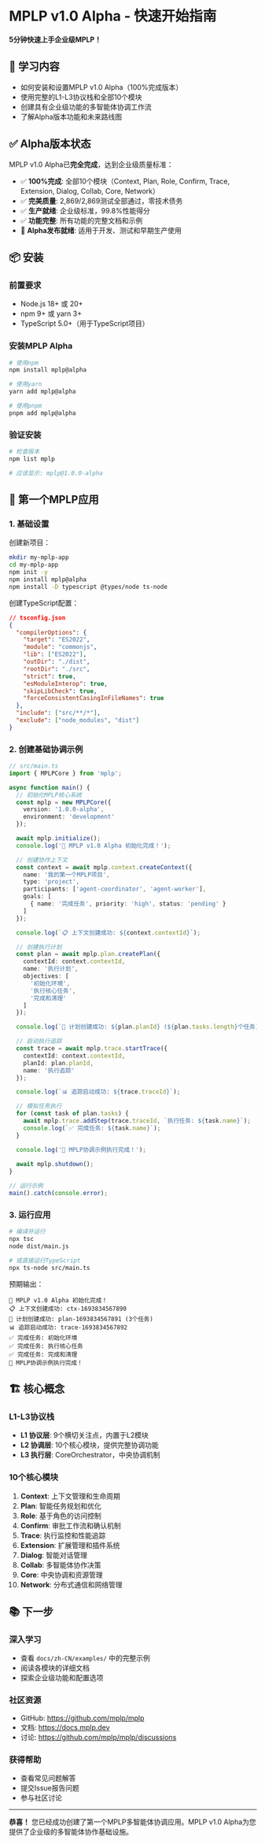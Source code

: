 # MPLP v1.0 Alpha - 快速开始指南

**5分钟快速上手企业级MPLP！**

## 🎯 **学习内容**

- 如何安装和设置MPLP v1.0 Alpha（100%完成版本）
- 使用完整的L1-L3协议栈和全部10个模块
- 创建具有企业级功能的多智能体协调工作流
- 了解Alpha版本功能和未来路线图

## ✅ **Alpha版本状态**

MPLP v1.0 Alpha已**完全完成**，达到企业级质量标准：
- ✅ **100%完成**: 全部10个模块（Context, Plan, Role, Confirm, Trace, Extension, Dialog, Collab, Core, Network）
- ✅ **完美质量**: 2,869/2,869测试全部通过，零技术债务
- ✅ **生产就绪**: 企业级标准，99.8%性能得分
- ✅ **功能完整**: 所有功能的完整文档和示例
- 🚀 **Alpha发布就绪**: 适用于开发、测试和早期生产使用

## 📦 **安装**

### **前置要求**
- Node.js 18+ 或 20+
- npm 9+ 或 yarn 3+
- TypeScript 5.0+（用于TypeScript项目）

### **安装MPLP Alpha**

```bash
# 使用npm
npm install mplp@alpha

# 使用yarn
yarn add mplp@alpha

# 使用pnpm
pnpm add mplp@alpha
```

### **验证安装**

```bash
# 检查版本
npm list mplp

# 应该显示: mplp@1.0.0-alpha
```

## 🚀 **第一个MPLP应用**

### **1. 基础设置**

创建新项目：
```bash
mkdir my-mplp-app
cd my-mplp-app
npm init -y
npm install mplp@alpha
npm install -D typescript @types/node ts-node
```

创建TypeScript配置：
```json
// tsconfig.json
{
  "compilerOptions": {
    "target": "ES2022",
    "module": "commonjs",
    "lib": ["ES2022"],
    "outDir": "./dist",
    "rootDir": "./src",
    "strict": true,
    "esModuleInterop": true,
    "skipLibCheck": true,
    "forceConsistentCasingInFileNames": true
  },
  "include": ["src/**/*"],
  "exclude": ["node_modules", "dist"]
}
```

### **2. 创建基础协调示例**

```typescript
// src/main.ts
import { MPLPCore } from 'mplp';

async function main() {
  // 初始化MPLP核心系统
  const mplp = new MPLPCore({
    version: '1.0.0-alpha',
    environment: 'development'
  });

  await mplp.initialize();
  console.log('🚀 MPLP v1.0 Alpha 初始化完成！');

  // 创建协作上下文
  const context = await mplp.context.createContext({
    name: '我的第一个MPLP项目',
    type: 'project',
    participants: ['agent-coordinator', 'agent-worker'],
    goals: [
      { name: '完成任务', priority: 'high', status: 'pending' }
    ]
  });

  console.log(`📋 上下文创建成功: ${context.contextId}`);

  // 创建执行计划
  const plan = await mplp.plan.createPlan({
    contextId: context.contextId,
    name: '执行计划',
    objectives: [
      '初始化环境',
      '执行核心任务',
      '完成和清理'
    ]
  });

  console.log(`📝 计划创建成功: ${plan.planId} (${plan.tasks.length}个任务)`);

  // 启动执行追踪
  const trace = await mplp.trace.startTrace({
    contextId: context.contextId,
    planId: plan.planId,
    name: '执行追踪'
  });

  console.log(`📊 追踪启动成功: ${trace.traceId}`);

  // 模拟任务执行
  for (const task of plan.tasks) {
    await mplp.trace.addStep(trace.traceId, `执行任务: ${task.name}`);
    console.log(`✅ 完成任务: ${task.name}`);
  }

  console.log('🎉 MPLP协调示例执行完成！');
  
  await mplp.shutdown();
}

// 运行示例
main().catch(console.error);
```

### **3. 运行应用**

```bash
# 编译并运行
npx tsc
node dist/main.js

# 或直接运行TypeScript
npx ts-node src/main.ts
```

预期输出：
```
🚀 MPLP v1.0 Alpha 初始化完成！
📋 上下文创建成功: ctx-1693834567890
📝 计划创建成功: plan-1693834567891 (3个任务)
📊 追踪启动成功: trace-1693834567892
✅ 完成任务: 初始化环境
✅ 完成任务: 执行核心任务
✅ 完成任务: 完成和清理
🎉 MPLP协调示例执行完成！
```

## 🏗️ **核心概念**

### **L1-L3协议栈**
- **L1 协议层**: 9个横切关注点，内置于L2模块
- **L2 协调层**: 10个核心模块，提供完整协调功能
- **L3 执行层**: CoreOrchestrator，中央协调机制

### **10个核心模块**
1. **Context**: 上下文管理和生命周期
2. **Plan**: 智能任务规划和优化
3. **Role**: 基于角色的访问控制
4. **Confirm**: 审批工作流和确认机制
5. **Trace**: 执行监控和性能追踪
6. **Extension**: 扩展管理和插件系统
7. **Dialog**: 智能对话管理
8. **Collab**: 多智能体协作决策
9. **Core**: 中央协调和资源管理
10. **Network**: 分布式通信和网络管理

## 📚 **下一步**

### **深入学习**
- 查看 `docs/zh-CN/examples/` 中的完整示例
- 阅读各模块的详细文档
- 探索企业级功能和配置选项

### **社区资源**
- GitHub: https://github.com/mplp/mplp
- 文档: https://docs.mplp.dev
- 讨论: https://github.com/mplp/mplp/discussions

### **获得帮助**
- 查看常见问题解答
- 提交Issue报告问题
- 参与社区讨论

---

**恭喜！** 您已经成功创建了第一个MPLP多智能体协调应用。MPLP v1.0 Alpha为您提供了企业级的多智能体协作基础设施。
